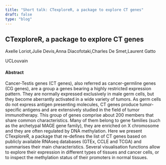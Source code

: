 ```yaml
---
title: "Short talk: CTexploreR, a package to explore CT genes"
draft: false
type: "blog"
---
```


## CTexploreR, a package to explore CT genes

Axelle Loriot,Julie Devis,Anna Diacofotaki,Charles De Smet,Laurent Gatto	

UCLouvain	

#### Abstract

Cancer-Testis genes (CT genes), also referred as cancer-germline genes (CG genes), are a group a genes bearing a highly restricted expression pattern. They are normally expressed exclusively in male germ cells, but they become aberrantly activated in a wide variety of tumors. As germ cells do not express antigen presenting molecules, CT genes produce tumor-specific antigens and are extensively studied in the field of tumor immunotherapy. This group of genes comprise about 200 members that share common characteristics. Many of them belong to gene families (such as the archetypal MAGE gene family), they are enriched on X chromosome and they are often regulated by DNA methylation. Here we present CTexploreR, a package that re-defines the list of CT genes based on publicly available RNAseq databases (GTEx, CCLE and TCGA) and summarises their main characteristics. Several visualisation functions allow to explore their expression in different types of tissues and cancer cells, or to inspect the methylation status of their promoters in normal tissues.
